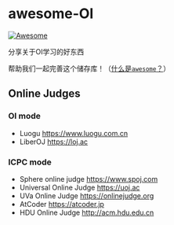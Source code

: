 # awesome-OI

   [![Awesome](https://awesome.re/badge.svg)](https://awesome.re)


分享关于OI学习的好东西

帮助我们一起完善这个储存库！（[什么是`awesome`？](https://awesome.re)）

## Online Judges
### OI mode
- Luogu https://www.luogu.com.cn
- LiberOJ https://loj.ac
### ICPC mode
- Sphere online judge https://www.spoj.com
- Universal Online Judge https://uoj.ac
- UVa Online Judge https://onlinejudge.org
- AtCoder https://atcoder.jp
- HDU Online Judge http://acm.hdu.edu.cn